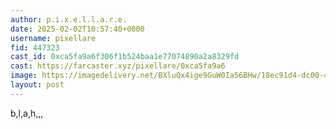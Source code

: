 ```yaml
---
author: p.i.x.e.l.l.a.r.e.
date: 2025-02-02T10:57:40+0000
username: pixellare
fid: 447323
cast_id: 0xca5fa9a6f306f1b524baa1e77074890a2a8329fd
cast: https://farcaster.xyz/pixellare/0xca5fa9a6
image: https://imagedelivery.net/BXluQx4ige9GuW0Ia56BHw/18ec91d4-dc00-4773-7210-b67040893100/original
layout: post
---
```


b,l,a,h,,,

<img src='https://imagedelivery.net/BXluQx4ige9GuW0Ia56BHw/18ec91d4-dc00-4773-7210-b67040893100/original' alt='' referrerpolicy='no-referrer'/>
